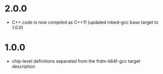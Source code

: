 # 2.0.0
  * C++ code is now compiled as C++11 (updated mbed-gcc base target to 1.0.0)

# 1.0.0
  * chip-level definitions separated from the frdm-k64f-gcc target
    description
